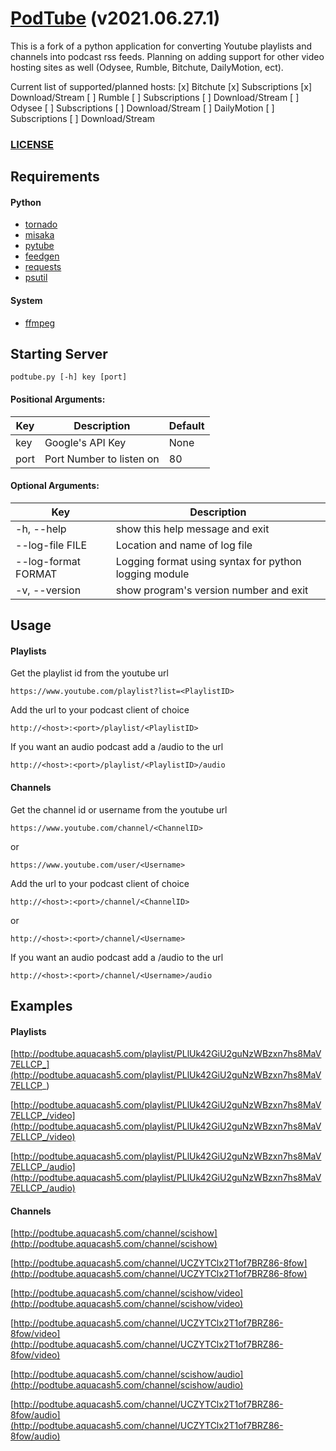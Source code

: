 # [PodTube](https://github.com/aquacash5/PodTube) (v2021.06.27.1)

This is a fork of a python application for converting Youtube playlists and channels into podcast rss feeds. Planning on adding support for other video hosting sites as well (Odysee, Rumble, Bitchute, DailyMotion, ect).

Current list of supported/planned hosts:
[x] Bitchute
    [x] Subscriptions
    [x] Download/Stream
[ ] Rumble
    [ ] Subscriptions
    [ ] Download/Stream
[ ] Odysee
    [ ] Subscriptions
    [ ] Download/Stream
[ ] DailyMotion
    [ ] Subscriptions
    [ ] Download/Stream

### [LICENSE](https://github.com/aquacash5/podtube/blob/master/LICENSE)

## Requirements

#### Python

- [tornado](https://pypi.org/project/tornado/)
- [misaka](https://pypi.python.org/pypi/misaka/)
- [pytube](https://pypi.python.org/pypi/pytube/)
- [feedgen](https://pypi.python.org/pypi/feedgen/)
- [requests](https://pypi.org/project/requests/)
- [psutil](https://pypi.org/project/psutil/)

#### System

- [ffmpeg](http://ffmpeg.org/)

## Starting Server

```
podtube.py [-h] key [port]
```

#### Positional Arguments:

| Key  | Description              | Default |
| ---- | ------------------------ | ------- |
| key  | Google's API Key         | None    |
| port | Port Number to listen on | 80      |

#### Optional Arguments:

| Key                 | Description                                           |
| ------------------- | ----------------------------------------------------- |
| -h, --help          | show this help message and exit                       |
| --log-file FILE     | Location and name of log file                         |
| --log-format FORMAT | Logging format using syntax for python logging module |
| -v, --version       | show program's version number and exit                |

## Usage

#### Playlists

Get the playlist id from the youtube url

```
https://www.youtube.com/playlist?list=<PlaylistID>
```

Add the url to your podcast client of choice

```
http://<host>:<port>/playlist/<PlaylistID>
```

If you want an audio podcast add a /audio to the url

```
http://<host>:<port>/playlist/<PlaylistID>/audio
```

#### Channels

Get the channel id or username from the youtube url

```
https://www.youtube.com/channel/<ChannelID>
```
or
```
https://www.youtube.com/user/<Username>
```

Add the url to your podcast client of choice

```
http://<host>:<port>/channel/<ChannelID>
```
or
```
http://<host>:<port>/channel/<Username>
```

If you want an audio podcast add a /audio to the url

```
http://<host>:<port>/channel/<Username>/audio
```

## Examples

#### Playlists

[http://podtube.aquacash5.com/playlist/PLlUk42GiU2guNzWBzxn7hs8MaV7ELLCP_](http://podtube.aquacash5.com/playlist/PLlUk42GiU2guNzWBzxn7hs8MaV7ELLCP_)

[http://podtube.aquacash5.com/playlist/PLlUk42GiU2guNzWBzxn7hs8MaV7ELLCP_/video](http://podtube.aquacash5.com/playlist/PLlUk42GiU2guNzWBzxn7hs8MaV7ELLCP_/video)

[http://podtube.aquacash5.com/playlist/PLlUk42GiU2guNzWBzxn7hs8MaV7ELLCP_/audio](http://podtube.aquacash5.com/playlist/PLlUk42GiU2guNzWBzxn7hs8MaV7ELLCP_/audio)


#### Channels

[http://podtube.aquacash5.com/channel/scishow](http://podtube.aquacash5.com/channel/scishow)

[http://podtube.aquacash5.com/channel/UCZYTClx2T1of7BRZ86-8fow](http://podtube.aquacash5.com/channel/UCZYTClx2T1of7BRZ86-8fow)

[http://podtube.aquacash5.com/channel/scishow/video](http://podtube.aquacash5.com/channel/scishow/video)

[http://podtube.aquacash5.com/channel/UCZYTClx2T1of7BRZ86-8fow/video](http://podtube.aquacash5.com/channel/UCZYTClx2T1of7BRZ86-8fow/video)

[http://podtube.aquacash5.com/channel/scishow/audio](http://podtube.aquacash5.com/channel/scishow/audio)

[http://podtube.aquacash5.com/channel/UCZYTClx2T1of7BRZ86-8fow/audio](http://podtube.aquacash5.com/channel/UCZYTClx2T1of7BRZ86-8fow/audio)
